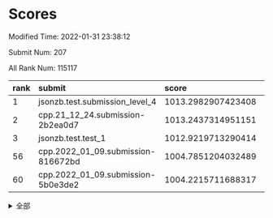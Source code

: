 # Scores

Modified Time: 2022-01-31 23:38:12

Submit Num: 207

All Rank Num: 115117

| rank |               submit               |       score        |       sigma        | pk_num |
| :--- | :--------------------------------- | :----------------- | :----------------- | :----- |
| 1    | jsonzb.test.submission_level_4     | 1013.2982907423408 | 0.8237642837254786 | 2224   |
| 2    | cpp.21_12_24.submission-2b2ea0d7   | 1013.2437314951151 | 0.8301790071334375 | 2225   |
| 3    | jsonzb.test.test_1                 | 1012.9219713290414 | 0.8156414109783028 | 2221   |
| 56   | cpp.2022_01_09.submission-816672bd | 1004.7851204032489 | 0.714622436267106  | 2229   |
| 60   | cpp.2022_01_09.submission-5b0e3de2 | 1004.2215711688317 | 0.7212255083123266 | 2221   |


<details>
<summary>全部</summary>

| rank |                 submit                 |       score        |       sigma        | pk_num |
| :--- | :------------------------------------- | :----------------- | :----------------- | :----- |
| 1    | jsonzb.test.submission_level_4         | 1013.2982907423408 | 0.8237642837254786 | 2224   |
| 2    | cpp.21_12_24.submission-2b2ea0d7       | 1013.2437314951151 | 0.8301790071334375 | 2225   |
| 3    | jsonzb.test.test_1                     | 1012.9219713290414 | 0.8156414109783028 | 2221   |
| 4    | gobigger.level_3.submission_level_3_45 | 1012.5916176183973 | 0.800976901858826  | 2227   |
| 5    | gobigger.level_3.submission_level_3_36 | 1011.8869093463625 | 0.7704511069404474 | 2225   |
| 6    | gobigger.level_3.submission_level_3_25 | 1011.0484070204677 | 0.7748055296367358 | 2228   |
| 7    | gobigger.level_3.submission_level_3_39 | 1011.0354965242677 | 0.7738173272239813 | 2225   |
| 8    | gobigger.level_3.submission_level_3_40 | 1010.8379895821798 | 0.7578286298913037 | 2225   |
| 9    | gobigger.level_3.submission_level_3_8  | 1010.7765286276048 | 0.782739110034781  | 2229   |
| 10   | gobigger.level_3.submission_level_3_12 | 1010.7061546130642 | 0.7719321767630591 | 2229   |
| 11   | gobigger.level_3.submission_level_3_33 | 1010.6097890787889 | 0.7567366060307833 | 2228   |
| 12   | gobigger.level_3.submission_level_3_38 | 1010.4751039368456 | 0.7569707975221699 | 2221   |
| 13   | gobigger.level_3.submission_level_3_35 | 1010.4536318709578 | 0.8145655284858601 | 2222   |
| 14   | gobigger.level_3.submission_level_3_0  | 1010.3525355924238 | 0.7639031583072137 | 2222   |
| 15   | gobigger.level_3.submission_level_3_31 | 1010.3296957535067 | 0.7948275977106853 | 2226   |
| 16   | gobigger.level_3.submission_level_3_15 | 1010.3147860840894 | 0.7484351915597737 | 2227   |
| 17   | gobigger.level_3.submission_level_3_49 | 1010.2919515540002 | 0.7662381639825799 | 2228   |
| 18   | gobigger.level_3.submission_level_3_26 | 1010.1718581263295 | 0.7545129962986584 | 2221   |
| 19   | gobigger.level_3.submission_level_3_42 | 1010.1613573570064 | 0.755814896531175  | 2220   |
| 20   | gobigger.level_3.submission_level_3_2  | 1010.1338958834694 | 0.7434043462098779 | 2224   |
| 21   | gobigger.level_3.submission_level_3_30 | 1010.1148635597887 | 0.7654967014271625 | 2224   |
| 22   | gobigger.level_3.submission_level_3_4  | 1010.1140523035546 | 0.7769889946333159 | 2225   |
| 23   | gobigger.level_3.submission_level_3_28 | 1010.0888253652957 | 0.763086546432815  | 2227   |
| 24   | gobigger.level_3.submission_level_3_24 | 1010.0796871297307 | 0.7503673473749654 | 2225   |
| 25   | gobigger.level_3.submission_level_3_14 | 1010.0750166242547 | 0.7451076045032105 | 2228   |
| 26   | gobigger.level_3.submission_level_3_18 | 1010.074430718676  | 0.7497461632167273 | 2222   |
| 27   | gobigger.level_3.submission_level_3_48 | 1010.0366599998954 | 0.7398934471832183 | 2226   |
| 28   | gobigger.level_3.submission_level_3_5  | 1010.0276712544086 | 0.7530579498928455 | 2225   |
| 29   | gobigger.level_3.submission_level_3_10 | 1009.752810810958  | 0.7455952081822279 | 2224   |
| 30   | gobigger.level_3.submission_level_3_29 | 1009.7072350646163 | 0.759229987111933  | 2224   |
| 31   | gobigger.level_3.submission_level_3_9  | 1009.6771453421857 | 0.75695398870527   | 2229   |
| 32   | gobigger.level_3.submission_level_3_13 | 1009.6074095042113 | 0.7675560451030023 | 2227   |
| 33   | gobigger.level_3.submission_level_3_3  | 1009.5377001117081 | 0.7613344711229525 | 2226   |
| 34   | gobigger.level_3.submission_level_3_43 | 1009.5229631024916 | 0.7556924732425221 | 2226   |
| 35   | gobigger.level_3.submission_level_3_6  | 1009.5177775790862 | 0.7571222647451183 | 2220   |
| 36   | gobigger.level_3.submission_level_3_11 | 1009.4757921959974 | 0.7443151862522193 | 2226   |
| 37   | gobigger.level_3.submission_level_3_27 | 1009.4658766086018 | 0.7427005943275785 | 2223   |
| 38   | gobigger.level_3.submission_level_3_37 | 1009.4512133315314 | 0.7658774214128482 | 2224   |
| 39   | gobigger.level_3.submission_level_3_19 | 1009.3978061809574 | 0.7623223898107715 | 2221   |
| 40   | gobigger.level_3.submission_level_3_22 | 1009.3847444459549 | 0.7533231154692294 | 2219   |
| 41   | gobigger.level_3.submission_level_3_34 | 1009.3374756594105 | 0.7381690841332271 | 2223   |
| 42   | gobigger.level_3.submission_level_3_21 | 1009.2849704009585 | 0.7469333634260853 | 2229   |
| 43   | gobigger.level_3.submission_level_3_47 | 1009.2158015888976 | 0.7401777006224585 | 2228   |
| 44   | gobigger.level_3.submission_level_3_16 | 1009.1891319408325 | 0.7351556592861426 | 2222   |
| 45   | gobigger.level_3.submission_level_3_7  | 1009.1634647811289 | 0.7390818422368505 | 2227   |
| 46   | gobigger.level_3.submission_level_3_1  | 1009.1408804740037 | 0.740750165274584  | 2223   |
| 47   | gobigger.level_3.submission_level_3_41 | 1008.8879705728651 | 0.7556487193993863 | 2226   |
| 48   | gobigger.level_3.submission_level_3_23 | 1008.641498415778  | 0.751181166014203  | 2220   |
| 49   | gobigger.level_3.submission_level_3_20 | 1008.5816509003721 | 0.745085021477917  | 2227   |
| 50   | gobigger.level_3.submission_level_3_44 | 1008.5772125671979 | 0.7249466859741462 | 2225   |
| 51   | gobigger.level_3.submission_level_3_32 | 1008.3513691277242 | 0.7511621162822771 | 2229   |
| 52   | gobigger.level_3.submission_level_3_46 | 1008.1314535557898 | 0.7386542215550602 | 2229   |
| 53   | gobigger.level_3.submission_level_3_17 | 1008.0385413118807 | 0.7569042318058908 | 2224   |
| 54   | gobigger.level_1.submission_level_1_30 | 1005.6187008556665 | 0.7312473347355641 | 2220   |
| 55   | gobigger.level_1.submission_level_1_8  | 1004.8004565139152 | 0.7177254300179655 | 2222   |
| 56   | cpp.2022_01_09.submission-816672bd     | 1004.7851204032489 | 0.714622436267106  | 2229   |
| 57   | gobigger.level_1.submission_level_1_22 | 1004.55598412307   | 0.7242833391074284 | 2227   |
| 58   | gobigger.level_1.submission_level_1_17 | 1004.3960396463444 | 0.7048820319211578 | 2223   |
| 59   | gobigger.level_1.submission_level_1_19 | 1004.3460254994314 | 0.715375037090285  | 2225   |
| 60   | cpp.2022_01_09.submission-5b0e3de2     | 1004.2215711688317 | 0.7212255083123266 | 2221   |
| 61   | gobigger.level_1.submission_level_1_1  | 1004.1442084406078 | 0.7249413140316721 | 2226   |
| 62   | gobigger.level_1.submission_level_1_49 | 1004.1358540597727 | 0.7086090265086457 | 2227   |
| 63   | gobigger.level_1.submission_level_1_39 | 1004.1316114270364 | 0.7153470598424657 | 2222   |
| 64   | gobigger.level_1.submission_level_1_6  | 1004.1299807019832 | 0.7084117393474985 | 2222   |
| 65   | gobigger.level_1.submission_level_1_29 | 1004.1015907578856 | 0.7178454983281549 | 2227   |
| 66   | gobigger.level_1.submission_level_1_14 | 1004.0838026918226 | 0.7147523042250825 | 2224   |
| 67   | gobigger.level_1.submission_level_1_42 | 1003.9385840372676 | 0.7243292617378939 | 2230   |
| 68   | gobigger.level_1.submission_level_1_10 | 1003.8007516149421 | 0.7186513967225839 | 2221   |
| 69   | gobigger.level_1.submission_level_1_32 | 1003.7987898716862 | 0.7237673658604707 | 2227   |
| 70   | gobigger.level_1.submission_level_1_34 | 1003.6837696231544 | 0.7196414214876447 | 2224   |
| 71   | gobigger.level_1.submission_level_1_41 | 1003.6811827344269 | 0.7145569830205059 | 2229   |
| 72   | gobigger.level_1.submission_level_1_31 | 1003.5887975761583 | 0.7117479061126739 | 2221   |
| 73   | gobigger.level_1.submission_level_1_26 | 1003.4863320021069 | 0.7138769879857526 | 2222   |
| 74   | gobigger.level_1.submission_level_1_43 | 1003.4611479342839 | 0.7219039594430666 | 2227   |
| 75   | gobigger.level_1.submission_level_1_21 | 1003.4595700840011 | 0.7280856939090864 | 2226   |
| 76   | gobigger.level_1.submission_level_1_44 | 1003.4174280572689 | 0.7248254131893462 | 2228   |
| 77   | gobigger.level_1.submission_level_1_13 | 1003.410577741879  | 0.7239987515604787 | 2221   |
| 78   | gobigger.level_1.submission_level_1_33 | 1003.3544945035142 | 0.706492791707846  | 2224   |
| 79   | gobigger.level_1.submission_level_1_40 | 1003.3435444800907 | 0.721429544039172  | 2227   |
| 80   | gobigger.level_1.submission_level_1_47 | 1003.3253845367735 | 0.7148523783046444 | 2226   |
| 81   | gobigger.level_1.submission_level_1_48 | 1003.29463544342   | 0.7149625659047869 | 2221   |
| 82   | gobigger.level_1.submission_level_1_23 | 1003.2891949259168 | 0.7151734418011672 | 2225   |
| 83   | gobigger.level_1.submission_level_1_24 | 1003.2594318515164 | 0.7191585285056974 | 2224   |
| 84   | gobigger.level_1.submission_level_1_46 | 1003.2279458968576 | 0.7131007428606984 | 2222   |
| 85   | gobigger.level_1.submission_level_1_15 | 1003.1968925034332 | 0.7269409572903093 | 2224   |
| 86   | gobigger.level_1.submission_level_1_38 | 1003.1332836601667 | 0.7177242127886411 | 2223   |
| 87   | gobigger.level_1.submission_level_1_3  | 1002.9826141814509 | 0.7049235979492625 | 2226   |
| 88   | gobigger.level_1.submission_level_1_35 | 1002.9086082927134 | 0.7110587184724245 | 2223   |
| 89   | gobigger.level_1.submission_level_1_37 | 1002.8962463652607 | 0.7222940200649102 | 2224   |
| 90   | gobigger.level_1.submission_level_1_12 | 1002.8911726059646 | 0.7102186631514242 | 2221   |
| 91   | gobigger.level_1.submission_level_1_0  | 1002.8318805822936 | 0.7112755146782684 | 2227   |
| 92   | gobigger.level_1.submission_level_1_5  | 1002.815645022754  | 0.72159514518065   | 2224   |
| 93   | gobigger.level_1.submission_level_1_9  | 1002.782293668247  | 0.708769866247585  | 2221   |
| 94   | gobigger.level_1.submission_level_1_27 | 1002.7244120045505 | 0.7177583893445478 | 2230   |
| 95   | gobigger.level_1.submission_level_1_25 | 1002.6963389932831 | 0.7116384802804931 | 2220   |
| 96   | gobigger.level_1.submission_level_1_4  | 1002.5313808056612 | 0.7243791198742223 | 2227   |
| 97   | gobigger.level_1.submission_level_1_28 | 1002.3990342574493 | 0.7129759040250929 | 2222   |
| 98   | gobigger.level_1.submission_level_1_16 | 1002.3793461122905 | 0.7082310168151631 | 2222   |
| 99   | gobigger.level_1.submission_level_1_45 | 1002.333695650138  | 0.7171372076572177 | 2218   |
| 100  | gobigger.level_1.submission_level_1_2  | 1002.1095462916134 | 0.7060741908230365 | 2227   |
| 101  | gobigger.level_1.submission_level_1_20 | 1002.1018337657515 | 0.7122980099523503 | 2228   |
| 102  | gobigger.level_1.submission_level_1_18 | 1001.985382293161  | 0.7009918929707297 | 2219   |
| 103  | gobigger.level_1.submission_level_1_11 | 1001.8676811397972 | 0.7050680037082924 | 2224   |
| 104  | gobigger.level_1.submission_level_1_36 | 1001.8333273924334 | 0.7109543073767093 | 2218   |
| 105  | gobigger.level_1.submission_level_1_7  | 1001.314302066947  | 0.7112644280579641 | 2222   |
| 106  | gobigger.random.submission_random_45   | 997.1693295535828  | 0.7018726939455882 | 2221   |
| 107  | gobigger.random.submission_random_38   | 997.0643404042164  | 0.7039346302400428 | 2229   |
| 108  | gobigger.random.submission_random_22   | 996.8727063596994  | 0.7096348446156721 | 2225   |
| 109  | gobigger.random.submission_random_35   | 996.6814757591852  | 0.6991908859522433 | 2226   |
| 110  | gobigger.random.submission_random_19   | 996.6600830736287  | 0.7054136631080986 | 2225   |
| 111  | gobigger.random.submission_random_36   | 996.6105932888441  | 0.7015612388506928 | 2222   |
| 112  | gobigger.random.submission_random_43   | 996.5678576902814  | 0.7108576627793787 | 2229   |
| 113  | gobigger.random.submission_random_21   | 996.5257405012343  | 0.7054286264048568 | 2221   |
| 114  | gobigger.random.submission_random_28   | 996.4282667612351  | 0.7289927074884637 | 2220   |
| 115  | gobigger.random.submission_random_34   | 996.4044042778411  | 0.6986193538838715 | 2220   |
| 116  | gobigger.random.submission_random_18   | 996.3969693450523  | 0.7215048554907807 | 2226   |
| 117  | gobigger.random.submission_random_11   | 996.3411053759235  | 0.7085481091729158 | 2224   |
| 118  | gobigger.random.submission_random_1    | 996.3014775731597  | 0.7184770082633251 | 2229   |
| 119  | gobigger.random.submission_random_23   | 996.2930396136063  | 0.7087974756841742 | 2222   |
| 120  | gobigger.random.submission_random_6    | 996.2484356585809  | 0.7240642169500117 | 2225   |
| 121  | gobigger.random.submission_random_12   | 996.2253917977033  | 0.7006927629143167 | 2223   |
| 122  | gobigger.random.submission_random_26   | 996.2187687557832  | 0.7080135242602806 | 2230   |
| 123  | gobigger.random.submission_random_20   | 996.1924288544925  | 0.7110463961560543 | 2222   |
| 124  | gobigger.random.submission_random_49   | 996.0792990307244  | 0.7069921263817845 | 2226   |
| 125  | gobigger.random.submission_random_17   | 996.0599116655459  | 0.7021272083887924 | 2230   |
| 126  | gobigger.random.submission_random_42   | 996.0134489675585  | 0.7101964287358048 | 2225   |
| 127  | gobigger.random.submission_random_8    | 996.0053498638986  | 0.6986783697781341 | 2226   |
| 128  | gobigger.random.submission_random_16   | 996.0042037381309  | 0.7059298387958264 | 2225   |
| 129  | gobigger.random.submission_random_47   | 995.978474304699   | 0.7090806590730427 | 2224   |
| 130  | gobigger.random.submission_random_5    | 995.8510018309994  | 0.7170822834285926 | 2227   |
| 131  | gobigger.random.submission_random_32   | 995.8274470878403  | 0.7313055819208737 | 2226   |
| 132  | gobigger.random.submission_random_27   | 995.6310313594005  | 0.7189208913687973 | 2223   |
| 133  | gobigger.random.submission_random_24   | 995.5784696429765  | 0.7069862026207534 | 2228   |
| 134  | gobigger.random.submission_random_3    | 995.5422633515453  | 0.7031649636862856 | 2224   |
| 135  | gobigger.random.submission_random_2    | 995.5322223460445  | 0.7113024074207212 | 2222   |
| 136  | gobigger.random.submission_random_9    | 995.5316647608757  | 0.707200659326966  | 2223   |
| 137  | gobigger.random.submission_random_37   | 995.5125952098939  | 0.7301868863373873 | 2228   |
| 138  | gobigger.random.submission_random_46   | 995.4658678421099  | 0.7085548142881978 | 2228   |
| 139  | gobigger.random.submission_random_48   | 995.4619726092906  | 0.7076324855632862 | 2229   |
| 140  | gobigger.random.submission_random_31   | 995.4236943165721  | 0.7204467412416339 | 2228   |
| 141  | gobigger.random.submission_random_40   | 995.3446514335944  | 0.7153309903538158 | 2228   |
| 142  | gobigger.random.submission_random_33   | 995.2430285762636  | 0.7083112184270793 | 2225   |
| 143  | gobigger.random.submission_random_7    | 995.2203869908675  | 0.7081445543815873 | 2225   |
| 144  | gobigger.random.submission_random_15   | 995.1882969088979  | 0.7126196583782479 | 2222   |
| 145  | gobigger.random.submission_random_0    | 995.1801112966388  | 0.7032983826841563 | 2227   |
| 146  | gobigger.random.submission_random_41   | 995.171678379522   | 0.7119703170243021 | 2226   |
| 147  | gobigger.random.submission_random_30   | 995.1677833437546  | 0.7155654472838676 | 2226   |
| 148  | gobigger.random.submission_random_25   | 995.1391085295054  | 0.7065355788727297 | 2227   |
| 149  | gobigger.random.submission_random_44   | 995.1248867507827  | 0.7280332591253389 | 2223   |
| 150  | gobigger.random.submission_random_10   | 995.0979487087037  | 0.7100866876589222 | 2229   |
| 151  | gobigger.random.submission_random_14   | 994.9397116302915  | 0.7178048851261251 | 2228   |
| 152  | gobigger.random.submission_random_39   | 994.9238623307717  | 0.7123031655644263 | 2222   |
| 153  | gobigger.random.submission_random_29   | 994.7262764855278  | 0.7023469180082457 | 2219   |
| 154  | gobigger.random.submission_random_13   | 994.6553437867656  | 0.7096470103498197 | 2222   |
| 155  | gobigger.level_2.submission_level_2_26 | 994.6131655140252  | 0.7093814379947485 | 2224   |
| 156  | gobigger.level_2.submission_level_2_34 | 994.5691960026047  | 0.7200870845130991 | 2221   |
| 157  | gobigger.random.submission_random_4    | 994.3308845465519  | 0.7250718705281357 | 2222   |
| 158  | gobigger.level_2.submission_level_2_27 | 993.5993718055081  | 0.7223840513313285 | 2227   |
| 159  | gobigger.level_2.submission_level_2_14 | 993.5695024548004  | 0.7504159742998996 | 2227   |
| 160  | gobigger.level_2.submission_level_2_11 | 993.5160781812441  | 0.739841956767163  | 2225   |
| 161  | gobigger.level_2.submission_level_2_48 | 993.512267733418   | 0.7337637016189892 | 2222   |
| 162  | gobigger.level_2.submission_level_2_8  | 993.1597252778542  | 0.7362696651839301 | 2227   |
| 163  | gobigger.level_2.submission_level_2_9  | 993.0354627445911  | 0.7500547882593062 | 2220   |
| 164  | gobigger.level_2.submission_level_2_15 | 992.9970828065419  | 0.7250996650440549 | 2220   |
| 165  | gobigger.level_2.submission_level_2_21 | 992.9325382560619  | 0.7295283706628043 | 2224   |
| 166  | gobigger.level_2.submission_level_2_31 | 992.8180240171893  | 0.7488862710143896 | 2227   |
| 167  | gobigger.level_2.submission_level_2_23 | 992.7153024984437  | 0.7511680535681081 | 2221   |
| 168  | gobigger.level_2.submission_level_2_22 | 992.6829517209842  | 0.7442602846291014 | 2226   |
| 169  | gobigger.level_2.submission_level_2_44 | 992.6690626408349  | 0.7334924298582002 | 2224   |
| 170  | gobigger.level_2.submission_level_2_0  | 992.6342313429794  | 0.7382270022732899 | 2225   |
| 171  | gobigger.level_2.submission_level_2_45 | 992.6162884064009  | 0.7449043081227785 | 2226   |
| 172  | gobigger.level_2.submission_level_2_18 | 992.5672280918884  | 0.7699351996154665 | 2225   |
| 173  | gobigger.level_2.submission_level_2_35 | 992.5430424215275  | 0.7374362120527934 | 2225   |
| 174  | gobigger.level_2.submission_level_2_49 | 992.5167012375371  | 0.7365063714892974 | 2223   |
| 175  | gobigger.level_2.submission_level_2_25 | 992.4949830752385  | 0.7457740882002045 | 2222   |
| 176  | gobigger.level_2.submission_level_2_6  | 992.4413296927111  | 0.7431786811444437 | 2232   |
| 177  | gobigger.level_2.submission_level_2_47 | 992.3186923237353  | 0.7385592437543311 | 2221   |
| 178  | gobigger.level_2.submission_level_2_36 | 992.1845665554728  | 0.7410096183613978 | 2223   |
| 179  | gobigger.level_2.submission_level_2_17 | 992.1676541917201  | 0.7408747456838118 | 2228   |
| 180  | gobigger.level_2.submission_level_2_40 | 992.1402391999667  | 0.7467217647239519 | 2224   |
| 181  | gobigger.level_2.submission_level_2_37 | 992.0867075875826  | 0.7594278928583633 | 2228   |
| 182  | gobigger.level_2.submission_level_2_30 | 992.0325007159023  | 0.7458554487194102 | 2214   |
| 183  | gobigger.level_2.submission_level_2_12 | 992.0032096574477  | 0.7418104528021241 | 2225   |
| 184  | gobigger.level_2.submission_level_2_28 | 991.9650167023593  | 0.7509752182980333 | 2225   |
| 185  | gobigger.level_2.submission_level_2_5  | 991.9635279271308  | 0.7311383728270258 | 2227   |
| 186  | gobigger.level_2.submission_level_2_38 | 991.9449541604038  | 0.7482527861078291 | 2226   |
| 187  | gobigger.level_2.submission_level_2_24 | 991.8854893912352  | 0.7511116938873627 | 2222   |
| 188  | gobigger.level_2.submission_level_2_46 | 991.8096624227308  | 0.7384284836123216 | 2225   |
| 189  | gobigger.level_2.submission_level_2_19 | 991.7552497233348  | 0.7374397828066946 | 2221   |
| 190  | gobigger.level_2.submission_level_2_41 | 991.7504368687086  | 0.7510230429614019 | 2224   |
| 191  | gobigger.level_2.submission_level_2_29 | 991.7327702812772  | 0.7455508198187688 | 2223   |
| 192  | gobigger.level_2.submission_level_2_13 | 991.4618830473567  | 0.725300684695343  | 2227   |
| 193  | gobigger.level_2.submission_level_2_2  | 991.3843072041464  | 0.7385981481152233 | 2222   |
| 194  | gobigger.level_2.submission_level_2_7  | 991.29922212339    | 0.7512418515428374 | 2222   |
| 195  | gobigger.level_2.submission_level_2_10 | 991.1580894463322  | 0.7509592216220258 | 2219   |
| 196  | gobigger.level_2.submission_level_2_42 | 991.1418864290807  | 0.7629591678285692 | 2225   |
| 197  | gobigger.level_2.submission_level_2_4  | 991.1124977556767  | 0.7494167352636301 | 2226   |
| 198  | gobigger.level_2.submission_level_2_16 | 991.098750247151   | 0.7207756335003657 | 2220   |
| 199  | gobigger.level_2.submission_level_2_1  | 990.9802918000764  | 0.7517990109547672 | 2222   |
| 200  | gobigger.level_2.submission_level_2_39 | 990.9195819181577  | 0.761406936839953  | 2227   |
| 201  | gobigger.level_2.submission_level_2_32 | 990.8673956756895  | 0.7593589874110026 | 2223   |
| 202  | gobigger.level_2.submission_level_2_33 | 990.8020726355154  | 0.751008116700779  | 2225   |
| 203  | gobigger.level_2.submission_level_2_3  | 990.722153569203   | 0.7727985414109825 | 2225   |
| 204  | gobigger.level_2.submission_level_2_20 | 990.4353155647664  | 0.7772018477806893 | 2223   |
| 205  | gobigger.level_2.submission_level_2_43 | 990.3565903696199  | 0.7452372858290279 | 2221   |
| 206  | gobigger.none.submission_none_1        | 978.1790148620427  | 1.141375025691594  | 2223   |
| 207  | gobigger.none.submission_none_0        | 976.961233729297   | 1.3063995668981494 | 2230   |

</details>